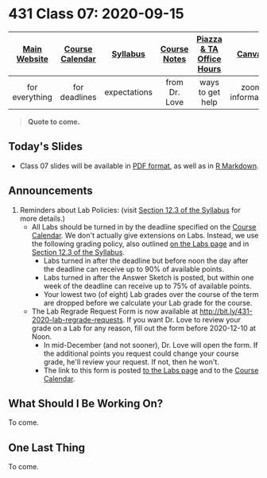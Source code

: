 # 431 Class 07: 2020-09-15

[Main Website](https://thomaselove.github.io/431/) | [Course Calendar](https://thomaselove.github.io/431/calendar.html) | [Syllabus](https://thomaselove.github.io/431-2020-syllabus/) | [Course Notes](https://thomaselove.github.io/431-notes/) | [Piazza & TA Office Hours](https://thomaselove.github.io/431/contact.html) | [Canvas](https://canvas.case.edu) | [Data and Code](https://thomaselove.github.io/431/data_index.html)
:-----------: | :--------------: | :----------: | :---------: | :-------------: | :-----------: | :------------:
for everything | for deadlines | expectations | from Dr. Love | ways to get help | zoom information | for downloads

> **Quote to come.** 

## Today's Slides

- Class 07 slides will be available in [PDF format](https://github.com/THOMASELOVE/431-2020/blob/master/classes/class07/431_class-07-slides_2020.pdf), as well as in [R Markdown](https://github.com/THOMASELOVE/431-2020/blob/master/classes/class07/431_class-07-slides_2020.Rmd).

## Announcements

1. Reminders about Lab Policies: (visit [Section 12.3 of the Syllabus](https://thomaselove.github.io/431-2020-syllabus/deliverables-assignments.html#labs) for more details.)
    - All Labs should be turned in by the deadline specified on the [Course Calendar](https://thomaselove.github.io/431/calendar.html). We don't actually give extensions on Labs. Instead, we use the following grading policy, also outlined [on the Labs page](https://github.com/THOMASELOVE/431-2020/blob/master/labs/README.md) and in [Section 12.3 of the Syllabus](https://thomaselove.github.io/431-2020-syllabus/deliverables-assignments.html#labs). 
        - Labs turned in after the deadline but before noon the day after the deadline can receive up to 90% of available points. 
        - Labs turned in after the Answer Sketch is posted, but within one week of the deadline can receive up to 75% of available points.
        - Your lowest two (of eight) Lab grades over the course of the term are dropped before we calculate your Lab grade for the course.
    - The Lab Regrade Request Form is now available at http://bit.ly/431-2020-lab-regrade-requests. If you want Dr. Love to review your grade on a Lab for any reason, fill out the form before 2020-12-10 at Noon. 
        - In mid-December (and not sooner), Dr. Love will open the form. If the additional points you request could change your course grade, he'll review your request. If not, then he won't. 
        - The link to this form is posted [to the Labs page](https://github.com/THOMASELOVE/431-2020/blob/master/labs/README.md#grading-errors-and-regrade-requests) and to the [Course Calendar](https://thomaselove.github.io/431/calendar.html).

## What Should I Be Working On?

To come.

## One Last Thing

To come.



